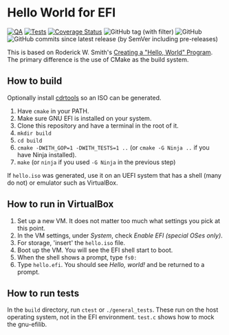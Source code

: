 # Hello World for EFI

[![QA](https://github.com/Tatsh/hello-world-efi/actions/workflows/qa.yml/badge.svg)](https://github.com/Tatsh/hello-world-efi/actions/workflows/qa.yml)
[![Tests](https://github.com/Tatsh/hello-world-efi/actions/workflows/tests.yml/badge.svg)](https://github.com/Tatsh/hello-world-efi/actions/workflows/tests.yml)
[![Coverage Status](https://coveralls.io/repos/github/Tatsh/hello-world-efi/badge.svg?branch=master)](https://coveralls.io/github/Tatsh/hello-world-efi?branch=master)
![GitHub tag (with filter)](https://img.shields.io/github/v/tag/Tatsh/hello-world-efi)
![GitHub](https://img.shields.io/github/license/Tatsh/hello-world-efi)
![GitHub commits since latest release (by SemVer including pre-releases)](https://img.shields.io/github/commits-since/Tatsh/hello-world-efi/v0.0.1/master)

This is based on Roderick W. Smith's
[Creating a "Hello, World" Program](https://www.rodsbooks.com/efi-programming/hello.html). The
primary difference is the use of CMake as the build system.

## How to build

Optionally install [cdrtools](https://sourceforge.net/projects/cdrtools/) so an ISO can be
generated.

1. Have `cmake` in your PATH.
2. Make sure GNU EFI is installed on your system.
3. Clone this repository and have a terminal in the root of it.
4. `mkdir build`
5. `cd build`
6. `cmake -DWITH_GOP=1 -DWITH_TESTS=1 ..` (or `cmake -G Ninja ..` if you have Ninja installed).
7. `make` (or `ninja` if you used `-G Ninja` in the previous step)

If `hello.iso` was generated, use it on an UEFI system that has a shell (many do not) or emulator
such as VirtualBox.

## How to run in VirtualBox

1. Set up a new VM. It does not matter too much what settings you pick at this point.
2. In the VM settings, under _System_, check _Enable EFI (special OSes only)_.
3. For storage, 'insert' the `hello.iso` file.
4. Boot up the VM. You will see the EFI shell start to boot.
5. When the shell shows a prompt, type `fs0:`
6. Type `hello.efi`. You should see _Hello, world!_ and be returned to a prompt.

## How to run tests

In the `build` directory, run `ctest` or `./general_tests`. These run on the host operating system,
not in the EFI environment. `test.c` shows how to mock the gnu-efilib.
